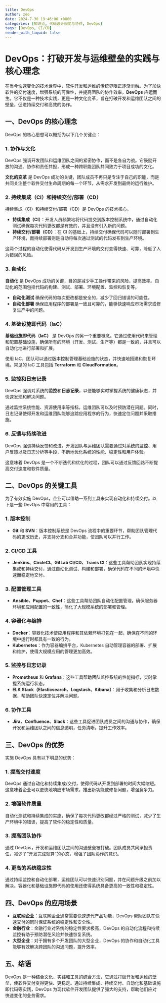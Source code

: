 ```yaml
---
title: DevOps
author: zeo
date: 2024-7-30 19:46:00 +0800
categories: [知识点, 代码设计规范与协作, DevOps]
tags: [DevOps, CI/CD]
render_with_liquid: false
---
```

# DevOps：打破开发与运维壁垒的实践与核心理念

在当今快速变化的技术世界中，软件开发和运维的传统界限正逐渐消融。为了加快软件的交付速度，增强系统的可靠性，并提高团队的协作效率，**DevOps** 应运而生。它不仅是一种技术实践，更是一种文化变革，旨在打破开发和运维团队之间的壁垒，促进持续交付和高效的协作。

## 一、DevOps 的核心理念

DevOps 的核心思想可以概括为以下几个关键点：

### 1. 协作与文化

DevOps 强调开发团队和运维团队之间的紧密协作，而不是各自为战。它鼓励开放的沟通、协作和责任共担，形成一种跨职能团队共同致力于项目成功的文化。

**文化的变革** 是 DevOps 成功的关键，团队成员不再只是专注于自己的职能，而是共同关注整个软件交付生命周期的每一个环节，从需求开发到最终的运行维护。

### 2. 持续集成（CI）和持续交付/部署（CD）

持续集成（CI）和持续交付/部署（CD）是 DevOps 的技术核心。

- **持续集成（CI）**：开发人员频繁地将代码提交到版本控制系统中，通过自动化测试确保每次代码更改都是有效的，并且没有引入新的问题。
- **持续交付/部署（CD）**：在 CI 的基础上，持续交付确保代码可以随时部署到生产环境，而持续部署则是自动将每次通过测试的代码发布到生产环境。

这两个过程的自动化使得代码从开发到生产环境的交付变得快速、可靠，降低了人为错误的风险。

### 3. 自动化

**自动化** 是 DevOps 成功的关键，目的是减少手工操作带来的风险，提高效率。自动化的范围包括代码的构建、测试、部署、环境配置、监控和恢复等。

- **自动化测试** 确保代码的每次更改都是安全的，减少了回归错误的可能性。
- **自动化部署** 确保应用程序的部署是一致且可靠的，能够快速响应市场需求或修复生产中的问题。

### 4. 基础设施即代码（IaC）

**基础设施即代码（IaC）** 是 DevOps 的另一个重要概念。它通过使用代码来管理和配置基础设施，确保所有的环境（开发、测试、生产等）都是一致的，并且可以自动化地进行部署和扩展。

使用 IaC，团队可以通过版本控制管理基础设施的状态，并快速地搭建和恢复环境。常见的 IaC 工具包括 **Terraform** 和 **CloudFormation**。

### 5. 监控和日志记录

DevOps 强调对系统的**监控**和**日志记录**，以便能够实时掌握系统的健康状态，并快速发现和解决问题。

通过监控系统性能、资源使用率等指标，运维团队可以及时预防潜在问题。同时，日志记录使得开发和运维团队能够追踪应用程序的行为，快速定位问题并采取措施。

### 6. 反馈与持续改进

DevOps 强调持续反馈和改进，开发团队与运维团队需要通过对系统的监控、用户反馈以及日志分析等手段，不断地优化系统的性能、稳定性和用户体验。

这意味着 DevOps 是一个不断迭代和优化的过程，团队可以通过反馈回路不断提高交付速度和软件质量。

## 二、DevOps 的关键工具

为了有效实施 DevOps，企业可以借助一系列工具来实现自动化和持续交付。以下是一些 DevOps 中常用的工具：

### 1. 版本控制

- **Git** 和 **SVN**：版本控制系统是 DevOps 流程中的重要环节，帮助团队管理代码的更改历史，并支持分支和合并功能，使团队可以并行工作。

### 2. CI/CD 工具

- **Jenkins、CircleCI、GitLab CI/CD、Travis CI**：这些工具帮助团队实现持续集成和持续交付，通过自动化测试、构建和部署，确保代码在不同的环境中快速而稳定地交付。

### 3. 配置管理工具

- **Ansible、Puppet、Chef**：这些工具帮助团队自动化配置管理，确保服务器环境和应用配置的一致性，简化了大规模系统的部署和管理。

### 4. 容器化与编排

- **Docker**：容器化技术使应用程序和其依赖环境打包在一起，确保在不同的环境中运行时都具有一致的行为。
- **Kubernetes**：作为容器编排平台，Kubernetes 自动管理容器的部署、扩展和维护，使得大规模应用的管理更加高效。

### 5. 监控与日志记录

- **Prometheus** 和 **Grafana**：这些工具帮助团队监控系统的性能指标，实时掌握系统运行状态。
- **ELK Stack（Elasticsearch、Logstash、Kibana）**：用于收集和分析日志数据，帮助团队快速定位并解决问题。

### 6. 协作工具

- **Jira、Confluence、Slack**：这些工具促进团队成员之间的沟通与协作，确保开发和运维团队之间的信息透明，任务清晰，提升工作效率。

## 三、DevOps 的优势

实施 DevOps 具有以下明显的优势：

### 1. 提高交付速度

DevOps 通过自动化和持续集成/交付，使得代码从开发到部署的时间大幅缩短。这意味着企业可以更快地响应市场需求，推出新功能或修复问题，增强竞争力。

### 2. 增强软件质量

自动化测试和持续集成的实施，确保了每次代码更改都经过严格的测试，减少了生产环境中的错误，提高了软件的稳定性和质量。

### 3. 提高团队协作

通过 DevOps，开发和运维团队之间的沟通壁垒被打破。团队成员共同承担责任，减少了“开发完成就算”的心态，增强了团队协作的意识。

### 4. 更高的系统稳定性

通过持续监控和自动化部署，运维团队可以快速识别问题，并在问题升级之前加以解决。容器化和基础设施即代码的使用还使得系统具备更高的一致性和稳定性。

## 四、DevOps 的应用场景

- **互联网企业**：互联网企业通常需要快速迭代产品功能，DevOps 帮助团队在快速交付的同时保证系统的稳定性和安全性。
- **金融行业**：金融行业对系统的稳定性要求极高，DevOps 的自动化流程和持续监控有助于预防潜在风险并快速恢复系统。
- **大型企业**：对于拥有多个开发团队的大型企业，DevOps 的协作和自动化工具能够有效解决跨团队的沟通问题，提升效率。

## 五、结语

DevOps 是一种结合文化、实践和工具的综合方法，它通过打破开发和运维的壁垒，使软件交付变得更快、更稳定。通过持续集成、持续交付、自动化和基础设施即代码等实践，DevOps 为现代软件开发团队提供了强大的支持，帮助他们应对快速变化的业务需求。